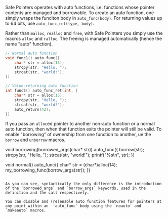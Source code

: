Safe Pointers operates with auto functions, i.e. functions whose pointer contents are managed and borrowable. To create an auto function, one simply wraps the funciton body in `auto_func(body)`. For returning values up to 64 bits, use `auto_func_ret(type, body)`.

Rather than `malloc`, `realloc` and `free`, with Safe Pointers you simply use the macros `alloc` and `ralloc`. The freeing is managed automatically (hence the name "auto" function). 

```c
// Normal auto function
void func1() auto_func({
    char* str = alloc(15);
    strcpy(str, "Hello, ");
    strcat(str, "world!");
})

// Value-returning auto function
int func2() auto_func_ret(int, {
    char* str = alloc(15);
    strcpy(str, "Hello, ");
    strcat(str, "world!");
    auto_return(42);
})
```

If you pass an `alloc`ed pointer to another non-auto function or a normal auto function, then when that function exits the pointer will still be valid. To enable "borrowing" of ownership from one function to another, ue the `borrow` and `unborrow` macros.

void borrowing(borrowed_args(char* str)) auto_func({
    borrow(str);
    strcpy(str, "Hello, ");
    strcat(str, "world!");
    printf("%s\n", str);
})

void normal() auto_func({
     char* str = (char*)alloc(14);
     my_borrowing_func(borrow_args(str));
})
```

As you can see, syntactically the only difference is the introduction of the `borrowed_args` and `borrow_args` keywords, used in the definition and the call respectively.

You can disable and (re)enable auto function features for pointers at any point within an  `auto_func` body using the `noauto` and `makeauto` macros. 
